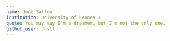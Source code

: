 ```yaml
---
name: June Sallou
institution: University of Rennes 1
quote: You may say I'm a dreamer, but I'm not the only one.
github_user: Jnsll
---
```

